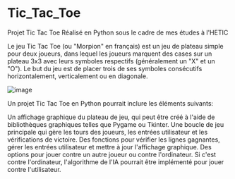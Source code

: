 # Tic_Tac_Toe
Projet Tic Tac Toe Réalisé en Python sous le cadre de mes études à l'HETIC

Le jeu Tic Tac Toe (ou "Morpion" en français) est un jeu de plateau simple pour deux joueurs, dans lequel les joueurs marquent des cases sur un plateau 3x3 avec leurs symboles respectifs (généralement un "X" et un "O"). Le but du jeu est de placer trois de ses symboles consécutifs horizontalement, verticalement ou en diagonale.

![image](https://user-images.githubusercontent.com/121266382/213021421-6fe88a52-60be-4fee-a4d4-1863ed7480c8.png)

Un projet Tic Tac Toe en Python pourrait inclure les éléments suivants:

Un affichage graphique du plateau de jeu, qui peut être créé à l'aide de bibliothèques graphiques telles que Pygame ou Tkinter.
Une boucle de jeu principale qui gère les tours des joueurs, les entrées utilisateur et les vérifications de victoire.
Des fonctions pour vérifier les lignes gagnantes, gérer les entrées utilisateur et mettre à jour l'affichage graphique.
Des options pour jouer contre un autre joueur ou contre l'ordinateur. Si c'est contre l'ordinateur, l'algorithme de l'IA pourrait être implémenté pour jouer contre l'utilisateur.
